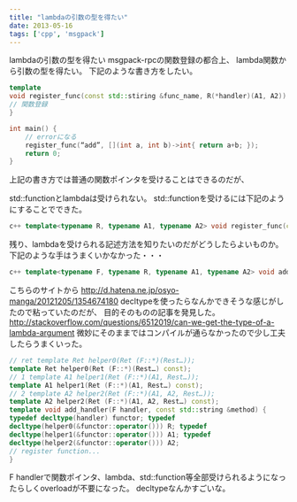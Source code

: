 ```yaml
---
title: "lambdaの引数の型を得たい"
date: 2013-05-16
tags: ['cpp', 'msgpack']
---
```


lambdaの引数の型を得たい
msgpack-rpcの関数登録の都合上、 lambda関数から引数の型を得たい。
下記のような書き方をしたい。 

```c++ 
template 
void register_func(const std::stiring &func_name, R(*handler)(A1, A2)) {
// 関数登録 
}

int main() { 
    // errorになる 
    register_func(“add”, [](int a, int b)->int{ return a+b; });
    return 0;
} 
```

上記の書き方では普通の関数ポインタを受けることはできるのだが、

std::functionとlambdaは受けられない。
std::functionを受けるには下記のようにすることでできた。

```c++
c++ template<typename R, typename A1, typename A2> void register_func(const std::string &func_name, std::function<R(A1, A2) handler) {     // }
```

残り、lambdaを受けられる記述方法を知りたいのだがどうしたらよいものか。
下記のような手はうまくいかなかった・・・

```c++
c++ template<typename F, typename R, typename A1, typename A2> void add_handler(F handler, const std::string &method) {     std::function<R(A1, A2)> f(handler);     //add_handler }
```

こちらのサイトから
<http://d.hatena.ne.jp/osyo-manga/20121205/1354674180>
decltypeを使ったらなんかできそうな感じがしたので粘っていたのだが、
目的そのものの記事を発見した。
<http://stackoverflow.com/questions/6512019/can-we-get-the-type-of-a-lambda-argument>
微妙にそのままではコンパイルが通らなかったので少し工夫したらうまくいった。

```c++ 
// ret template Ret helper0(Ret (F::*)(Rest…));
template Ret helper0(Ret (F::*)(Rest…) const);
// 1 template A1 helper1(Ret (F::*)(A1, Rest…));
template A1 helper1(Ret (F::*)(A1, Rest…) const);
// 2 template A2 helper2(Ret (F::*)(A1, A2, Rest…));
template A2 helper2(Ret (F::*)(A1, A2, Rest…) const);
template void add_handler(F handler, const std::string &method) {
typedef decltype(handler) functor; typedef
decltype(helper0(&functor::operator())) R; typedef
decltype(helper1(&functor::operator())) A1; typedef
decltype(helper2(&functor::operator())) A2;
// register function...
} 
``` 

F handlerで関数ポインタ、lambda、std::function等全部受けられるようになったらしくoverloadが不要になった。
decltypeなんかすごいな。

